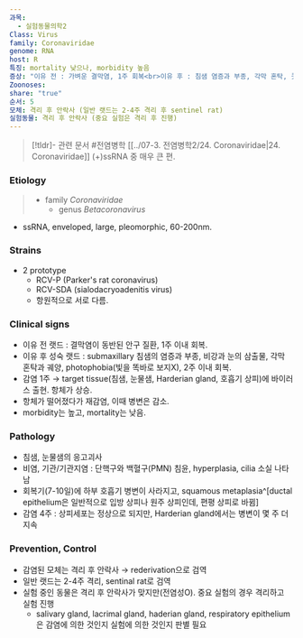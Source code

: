 ```yaml
---
과목:
  - 실험동물의학2
Class: Virus
family: Coronaviridae
genome: RNA
host: R
특징: mortality 낮으나, morbidity 높음
증상: "이유 전 : 가벼운 결막염, 1주 회복<br>이유 후 : 침샘 염증과 부종, 각막 혼탁, 콧물/눈물 등, 2주 회복"
Zoonoses: 
share: "true"
순서: 5
모체: 격리 후 안락사 (일반 랫드는 2-4주 격리 후 sentinel rat)
실험동물: 격리 후 안락사 (중요 실험은 격리 후 진행)
---
```

>[!tldr]- 관련 문서
>#전염병학 [[../07-3. 전염병학2/24. Coronaviridae|24. Coronaviridae]] (+)ssRNA 중 매우 큰 편.


### Etiology
> - family *Coronaviridae*
> 	- genus *Betacoronavirus*

- ssRNA, enveloped, large, pleomorphic, 60-200nm.
### Strains
- 2 prototype
	- RCV-P (Parker's rat coronavirus)
	- RCV-SDA (sialodacryoadenitis virus)
	- 항원적으로 서로 다름.

### Clinical signs
- 이유 전 랫드 : 결막염이 동반된 안구 질환, 1주 이내 회복.
- 이유 후 성숙 랫드 : submaxillary 침샘의 염증과 부종, 비강과 눈의 삼출물, 각막 혼탁과 궤양, photophobia(빛을 똑바로 보지X), 2주 이내 회복.
- 감염 1주 → target tissue(침샘, 눈물샘, Harderian gland, 호흡기 상피)에 바이러스 출현. 항체가 상승.
- 항체가 떨어졌다가 재감염, 이때 병변은 감소.
- morbidity는 높고, mortality는 낮음.
### Pathology
- 침샘, 눈물샘의 응고괴사
- 비염, 기관/기관지염 : 단핵구와 백혈구(PMN) 침윤, hyperplasia, cilia 소실 나타남
- 회복기(7-10일)에 하부 호흡기 병변이 사라지고, squamous metaplasia^[ductal epithelium은 일반적으로 입방 상피나 원주 상피인데, 편평 상피로 바뀜]
- 감염 4주 : 상피세포는 정상으로 되지만, Harderian gland에서는 병변이 몇 주 더 지속

### Prevention, Control
- 감염된 모체는 격리 후 안락사 → rederivation으로 검역
- 일반 랫드는 2-4주 격리, sentinal rat로 검역
- 실험 중인 동물은 격리 후 안락사가 맞지만(전염성O). 중요 실험의 경우 격리하고 실험 진행
	- salivary gland, lacrimal gland, haderian gland, respiratory epithelium은 감염에 의한 것인지 실험에 의한 것인지 판별 필요

